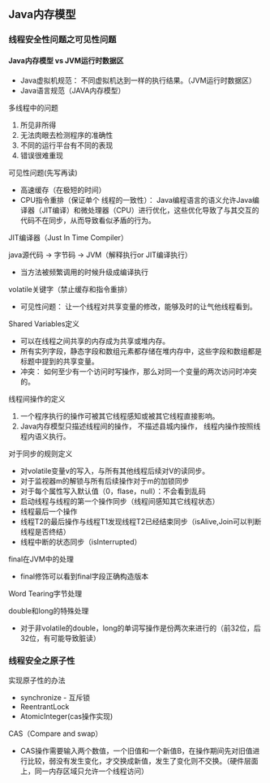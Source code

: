 ## Java内存模型
### 线程安全性问题之可见性问题
#### Java内存模型 vs JVM运行时数据区
- Java虚拟机规范： 不同虚拟机达到一样的执行结果。（JVM运行时数据区）
- Java语言规范（JAVA内存模型）

多线程中的问题
1. 所见非所得
2. 无法肉眼去检测程序的准确性
3. 不同的运行平台有不同的表现
4. 错误很难重现

可见性问题(先写再读)
- 高速缓存（在极短的时间）
- CPU指令重排（保证单个 线程的一致性）： Java编程语言的语义允许Java编译器（JIT编译）和微处理器（CPU）进行优化，这些优化导致了与其交互的代码不在同步，从而导致看似矛盾的行为。

JIT编译器（Just In Time Compiler）

java源代码 -> 字节码 -> JVM（解释执行or JIT编译执行）
 - 当方法被频繁调用的时候升级成编译执行 

volatile关键字（禁止缓存和指令重排）
- 可见性问题： 让一个线程对共享变量的修改，能够及时的让气他线程看到。

Shared Variables定义
- 可以在线程之间共享的内存成为共享或堆内存。
- 所有实列字段，静态字段和数组元素都存储在堆内存中，这些字段和数组都是标题中提到的共享变量。
- 冲突： 如何至少有一个访问时写操作，那么对同一个变量的两次访问时冲突的。


线程间操作的定义
1. 一个程序执行的操作可被其它线程感知或被其它线程直接影响。
2. Java内存模型只描述线程间的操作， 不描述县城内操作， 线程内操作按照线程内语义执行。

对于同步的规则定义
- 对volatile变量v的写入，与所有其他线程后续对V的读同步。
- 对于监视器m的解锁与所有后续操作对于m的加锁同步
- 对于每个属性写入默认值（0，flase，null）：不会看到乱码
- 启动线程与线程的第一个操作同步（线程间感知其它线程状态）
- 线程最后一个操作
- 线程T2的最后操作与线程T1发现线程T2已经结束同步（isAlive,Join可以判断线程是否终结）
- 线程中断的状态同步（isInterrupted）

final在JVM中的处理
- final修饰可以看到final字段正确构造版本

 Word Tearing字节处理

 double和long的特殊处理
 - 对于非volatile的double，long的单词写操作是份两次来进行的（前32位，后32位，有可能导致脏读）


### 线程安全之原子性
实现原子性的办法
- synchronize - 互斥锁
- ReentrantLock
- AtomicInteger(cas操作实现)

CAS（Compare and swap）
- CAS操作需要输入两个数值，一个旧值和一个新值B，在操作期间先对旧值进行比较，弱没有发生变化，才交换成新值，发生了变化则不交换。（硬件层面上，同一内存区域只允许一个线程访问）